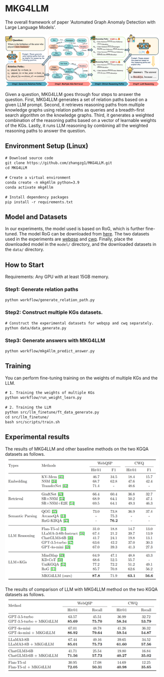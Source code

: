 # MKG4LLM

The overall framework of paper 'Automated Graph Anomaly Detection with Large Language Models'.

![image](https://github.com/zhangzg1/MKG4LLM/blob/main/resources/framework.png)

Given a question, MKG4LLM goes through four steps to answer the question. First, MKG4LLM generates a set of relation paths based on a given LLM prompt. Second, it retrieves reasoning paths from multiple knowledge graphs using relation paths as queries and a breadth-first search algorithm on the knowledge graphs. Third, it generates a weighted combination of the reasoning paths based on a vector of learnable weights of the KGs. Lastly, it runs LLM reasoning by combining all the weighted reasoning paths to answer the question.

## Environment Setup (Linux)

```
# Download source code
git clone https://github.com/zhangzg1/MKG4LLM.git
cd MKG4LLM

# Create a virtual environment
conda create -n mkg4llm python=3.9
conda activate mkg4llm

# Install dependency packages
pip install -r requirements.txt
```

## Model and Datasets

In our experiments, the model used is based on RoG, which is further fine-tuned. The model RoG can be downloaded from [here](https://huggingface.co/rmanluo/RoG). The two datasets used in the experiments are [webqsp](https://huggingface.co/datasets/rmanluo/RoG-webqsp) and [cwq](https://huggingface.co/datasets/rmanluo/RoG-cwq). Finally, place the downloaded model in the `model/` directory, and the downloaded datasets in the `data/` directory.

## How to Start

Requirements: Any GPU with at least 15GB memory.

### Step1: Generate relation paths

```
python workflow/generate_relation_path.py
```

### Step2: Construct multiple KGs datasets.

```
# Construct the experimental datasets for webqsp and cwq separately.
python data/data_generate.py
```

### Step3: Generate answers with MKG4LLM

```
python workflow/mkg4llm_predict_answer.py
```

## Training

You can perform fine-tuning training on the weights of multiple KGs and the LLM.

```
# 1. Training the weights of multiple KGs
python workflow/run_weight_learn.py

# 2. Training the LLM
python src/llm_finetune/ft_data_generate.py
cd src/llm_finetune/
bash src/scripts/train.sh
```

## Experimental results

The results of MKG4LLM and other baseline methods on the two KGQA datasets as follows.
![image](https://github.com/zhangzg1/MKG4LLM/blob/main/resources/baseline.png)

The results of comparison of LLM with MKG4LLM method on the two KGQA datasets as follows.
![image](https://github.com/zhangzg1/MKG4LLM/blob/main/resources/comparison_study.png)
